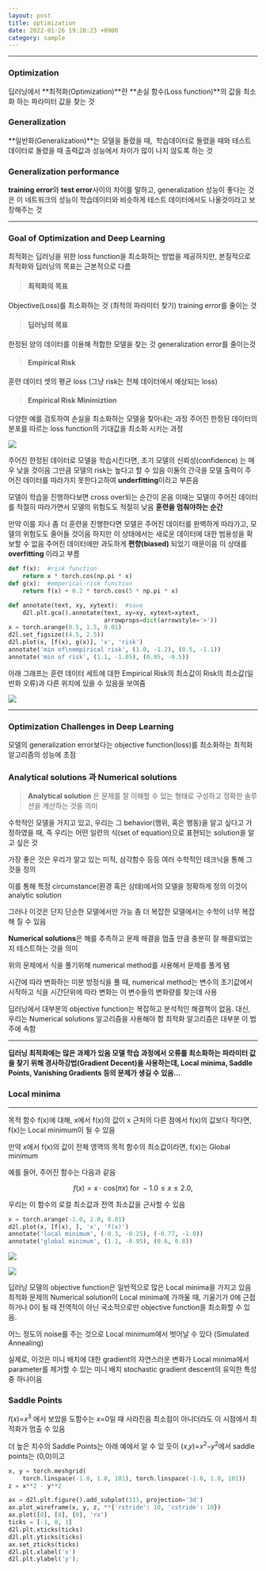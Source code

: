 ```yaml
---
layout: post
title: optimization
date: 2022-01-26 19:20:23 +0900
category: sample
---
```



************
### Optimization

딥러닝에서 **최적화(Optimization)**란 **손실 함수(Loss function)**의 값을 최소화 하는 파라미터 값을 찾는 것

### Generalization
**일반화(Generalization)**는 모델을 돌렸을 때, 
학습데이터로 돌렸을 때와 테스트 데이터로 돌렸을 때 출력값과 성능에서 차이가 많이 나지 않도록 하는 것

### Generalization performance
 **training error**와 **test error**사이의 차이를 말하고, generalization 성능이 좋다는 것은 이 네트워크의 성능이 학습데이터와 비슷하게 테스트 데이터에서도 나올것이라고 보장해주는 것
 
************
### Goal of Optimization and Deep Learning


최적화는 딥러닝을 위한 loss function을 최소화하는 방법을 제공하지만, 본질적으로 최적화와 딥러닝의 목표는 근본적으로 다름

> #### 최적화의 목표
Objective(Loss)를 최소화하는 것 (최적의 파라미터 찾기)
training error를 줄이는 것

> #### 딥러닝의 목표
한정된 양의 데이터를 이용해 적합한 모델을 찾는 것
generalization error를 줄이는것


> #### Empirical Risk
훈련 데이터 셋의 평균 loss 
(그냥 risk는 전체 데이터에서 예상되는 loss)

> #### Empirical Risk Minimiztion
다양한 예를 검토하여 손실을 최소화하는 모델을 찾아내는 과정
주어진 한정된 데이터의 분포를 따르는 loss function의 기대값을 최소화 시키는 과정

![](https://images.velog.io/images/bk4650/post/e3cb68ed-e14a-4538-9a59-f0ea663939af/%E1%84%89%E1%85%B3%E1%84%8F%E1%85%B3%E1%84%85%E1%85%B5%E1%86%AB%E1%84%89%E1%85%A3%E1%86%BA%202022-01-20%20%E1%84%8B%E1%85%A9%E1%84%8C%E1%85%A5%E1%86%AB%2010.54.32.png)

주어진 한정된 데이터로 모델을 학습시킨다면, 초기 모델의 신뢰성(confidence) 는 매우 낮을 것이음 그만큼 모델의 risk는 높다고 할 수 있음 이둘의 간극을 모델 출력이 주어진 데이터를 따라가지 못한다고하여 **underfitting**이라고 부른음

모델이 학습을 진행하다보면 cross over되는 순간이 온음 이때는 모델이 주어진 데이터를 적절히 따라가면서 모델의 위험도도 적절히 낮음 **훈련을 멈춰야하는 순간**

만약 이를 지나 좀 더 훈련을 진행한다면 모델은 주어진 데이터를 완벽하게 따라가고, 모델의 위험도도 줄어들 것이음 하지만 이 상태에서는 새로운 데이터에 대한 범용성을 확보할 수 없음 주어진 데이터에만 과도하게 **편향(biased)** 되었기 때문이음 이 상태를 **overfitting** 이라고 부름


```python
def f(x):  #risk function
    return x * torch.cos(np.pi * x)
def g(x):  #emperical-risk function
    return f(x) + 0.2 * torch.cos(5 * np.pi * x)
```

```python
def annotate(text, xy, xytext):  #save
    d2l.plt.gca().annotate(text, xy=xy, xytext=xytext,
                           arrowprops=dict(arrowstyle='>'))
x = torch.arange(0.5, 1.5, 0.01)
d2l.set_figsize((4.5, 2.5))
d2l.plot(x, [f(x), g(x)], 'x', 'risk')
annotate('min of\nempirical risk', (1.0, -1.2), (0.5, -1.1))
annotate('min of risk', (1.1, -1.05), (0.95, -0.5))
```

아래 그래프는 훈련 데이터 세트에 대한 Empirical Risk의 최소값이 Risk의 최소값(일반화 오류)과 다른 위치에 있을 수 있음을 보여줌

![](https://images.velog.io/images/bk4650/post/f2946fea-691a-4ad5-b55e-6072af99c28e/%E1%84%89%E1%85%B3%E1%84%8F%E1%85%B3%E1%84%85%E1%85%B5%E1%86%AB%E1%84%89%E1%85%A3%E1%86%BA%202022-01-20%20%E1%84%8B%E1%85%A9%E1%84%92%E1%85%AE%202.13.38.png)
************
### Optimization Challenges in Deep Learning

모델의 generalization error보다는 objective function(loss)를 최소화하는 최적화 알고리즘의 성능에 초점

### Analytical solutions 과 Numerical solutions

> **Analytical solution** 은 문제를 잘 이해할 수 있는 형태로 구성하고 정확한 솔루션을 계산하는 것을 의미

수학적인 모델을 가지고 있고, 우리는 그 behavior(행위, 혹은 행동)을 알고 싶다고 가정하였을 때, 즉 우리는 어떤 일련의 식(set of equation)으로 표현되는 solution을 알고 싶은 것

가장 좋은 것은 우리가 알고 있는 미적, 삼각함수 등등 여러 수학적인 테크닉을 통해 그것을 정의

이를 통해 특정 circumstance(환경 혹은 상태)에서의 모델을 정확하게 정의
이것이 analytic solution

그러나 이것은 단지 단순한 모델에서만 가능 좀 더 복잡한 모델에서는 수학이 너무 복잡해 질 수 있음

>
**Numerical solutions**은 해를 추측하고 문제 해결을 멈출 만큼 충분히 잘 해결되었는지 테스트하는 것을 의미

위의 문제에서 식을 풀기위해 numerical method를 사용해서 문제를 풀게 됌

시간에 따라 변화하는 미분 방정식을 풀 때, numerical method는 변수의 초기값에서 시작하고 식을 시간단위에 따라 변화는 이 변수들의 변화량를 찾는데 사용

딥러닝에서 대부분의 objective function는 복잡하고 분석적인 해결책이 없음. 
대신, 우리는 Numerical solutions 알고리즘을 사용해야 함 
최적화 알고리즘은 대부분 이 범주에 속함


****
**딥러닝 최적화에는 많은 과제가 있음
모델 학습 과정에서 오류를 최소화하는 파라미터 값을 찾기 위해 경사하강법(Gradient Decent)을 사용하는데, 
Local minima, Saddle Points, Vanishing Gradients 등의 문제가 생길 수 있음...**

### Local minima
****
목적 함수 f(x)에 대해, x에서 f(x)의 값이 x 근처의 다른 점에서 f(x)의 값보다 작다면, f(x)는 Local minimum이 될 수 있음 

만약 x에서 f(x)의 값이 전체 영역의 목적 함수의 최소값이라면, f(x)는 Global minimum

예를 들어, 주어진 함수는 다음과 같음

$$f(x) = x \cdot \text{cos}(\pi x) \text{ for } -1.0 \leq x \leq 2.0,$$

우리는 이 함수의 로컬 최소값과 전역 최소값을 근사할 수 있음

```python
x = torch.arange(-1.0, 2.0, 0.01)
d2l.plot(x, [f(x), ], 'x', 'f(x)')
annotate('local minimum', (-0.3, -0.25), (-0.77, -1.0))
annotate('global minimum', (1.1, -0.95), (0.6, 0.8))
```
![](https://images.velog.io/images/bk4650/post/676dd550-7c36-4c85-a9da-31deb2ace521/%E1%84%89%E1%85%B3%E1%84%8F%E1%85%B3%E1%84%85%E1%85%B5%E1%86%AB%E1%84%89%E1%85%A3%E1%86%BA%202022-01-20%20%E1%84%8B%E1%85%A9%E1%84%92%E1%85%AE%204.18.40.png)

![](https://images.velog.io/images/bk4650/post/4f6a5a3a-ec38-4158-907f-faa2a4068dfd/image.png)

딥러닝 모델의 objective function은 일반적으로 많은 Local minima을 가지고 있음
최적화 문제의 Numerical solution이 Local minima에 가까울 때, 기울기가 0에 근접하거나 0이 될 때 전역적이 아닌 국소적으로만 objective function을 최소화할 수 있음.

어느 정도의 noise를 주는 것으로 Local minimum에서 벗어날 수 있다 (Simulated Annealing)

실제로, 이것은 미니 배치에 대한 gradient의 자연스러운 변화가 Local minima에서 parameter를 제거할 수 있는 미니 배치 stochastic gradient descent의 유익한 특성 중 하나이음


### Saddle Points


𝑓(𝑥)=𝑥<sup>3</sup> 에서 보았을 도함수는 𝑥=0일 때 사라진음 최소점이 아니더라도 이 시점에서 최적화가 멈출 수 있음

더 높은 치수의 Saddle Points는 아래 예에서 알 수 있 듯이 (𝑥,𝑦)=𝑥<sup>2</sup>−𝑦<sup>2</sup>에서 saddle points는 (0,0)이고

```python
x, y = torch.meshgrid(
    torch.linspace(-1.0, 1.0, 101), torch.linspace(-1.0, 1.0, 101))
z = x**2 - y**2

ax = d2l.plt.figure().add_subplot(111, projection='3d')
ax.plot_wireframe(x, y, z, **{'rstride': 10, 'cstride': 10})
ax.plot([0], [0], [0], 'rx')
ticks = [-1, 0, 1]
d2l.plt.xticks(ticks)
d2l.plt.yticks(ticks)
ax.set_zticks(ticks)
d2l.plt.xlabel('x')
d2l.plt.ylabel('y');
``` 
